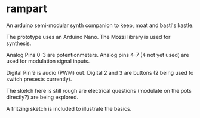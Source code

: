# rampart
An arduino semi-modular synth companion to keep, moat and bastl's kastle.

The prototype uses an Arduino Nano. The Mozzi library is used for synthesis.

Analog Pins 0-3 are potentionmeters. Analog pins 4-7 (4 not yet used) are used for modulation signal inputs.

Digital Pin 9 is audio (PWM) out. Digital 2 and 3 are buttons (2 being used to switch presests currently).

The sketch here is still rough are electrical questions (modulate on the pots directly?) are being explored.

A fritzing sketch is included to illustrate the basics.


